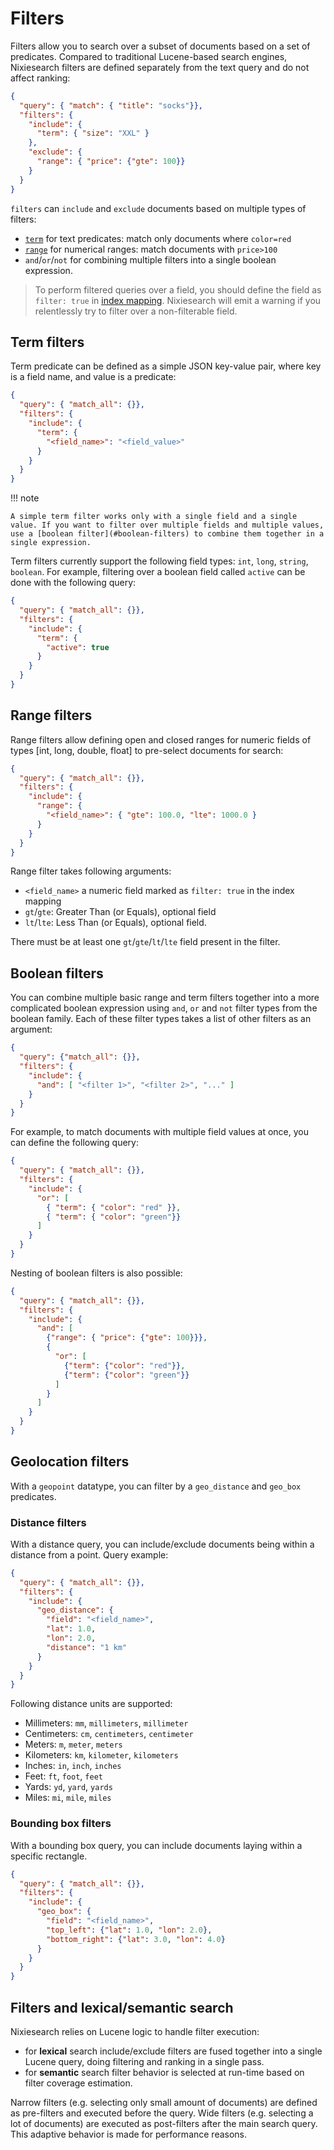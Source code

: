 # Filters

Filters allow you to search over a subset of documents based on a set of predicates. Compared to traditional Lucene-based search engines, Nixiesearch filters are defined separately from the text query and do not affect ranking:

```json
{
  "query": { "match": { "title": "socks"}},
  "filters": {
    "include": {
      "term": { "size": "XXL" }
    },
    "exclude": {
      "range": { "price": {"gte": 100}}
    }
  }
}
```

`filters` can `include` and `exclude` documents based on multiple types of filters:

* [`term`](#term-filters) for text predicates: match only documents where `color=red`
* [`range`](#range-filters) for numerical ranges: match documents with `price>100`
* `and`/`or`/`not` for combining multiple filters into a single boolean expression.

> To perform filtered queries over a field, you should define the field as `filter: true` in [index mapping](../../features/indexing/mapping.md).
> Nixiesearch will emit a warning if you relentlessly try to filter over a non-filterable field.

## Term filters

Term predicate can be defined as a simple JSON key-value pair, where key is a field name, and value is a predicate:

```json
{
  "query": { "match_all": {}},
  "filters": {
    "include": {
      "term": {
        "<field_name>": "<field_value>"
      }
    }
  }
}
```
!!! note 

    A simple term filter works only with a single field and a single value. If you want to filter over multiple fields and multiple values, use a [boolean filter](#boolean-filters) to combine them together in a single expression.
 
Term filters currently support the following field types: `int`, `long`, `string`, `boolean`. For example, filtering over a boolean field called `active` can be done with the following query:

```json
{
  "query": { "match_all": {}},
  "filters": {
    "include": {
      "term": {
        "active": true
      }
    }
  }
}
```

## Range filters

Range filters allow defining open and closed ranges for numeric fields of types [int, long, double, float] to pre-select documents for search:

```json
{
  "query": { "match_all": {}},
  "filters": {
    "include": {
      "range": {
        "<field_name>": { "gte": 100.0, "lte": 1000.0 }
      }
    }
  }
}
```

Range filter takes following arguments:

* `<field_name>` a numeric field marked as `filter: true` in the index mapping
* `gt`/`gte`: Greater Than (or Equals), optional field
* `lt`/`lte`: Less Than (or Equals), optional field. 

There must be at least one `gt`/`gte`/`lt`/`lte` field present in the filter.

## Boolean filters

You can combine multiple basic range and term filters together into a more complicated boolean expression using `and`, `or` and `not` filter types from the boolean family. Each of these filter types takes a list of other filters as an argument:

```json
{
  "query": {"match_all": {}},
  "filters": {
    "include": {
      "and": [ "<filter 1>", "<filter 2>", "..." ]
    }
  }
}
```

For example, to match documents with multiple field values at once, you can define the following query:

```json
{
  "query": { "match_all": {}},
  "filters": {
    "include": {
      "or": [
        { "term": { "color": "red" }},
        { "term": { "color": "green"}}
      ]
    }
  }
}
```

Nesting of boolean filters is also possible:

```json
{
  "query": { "match_all": {}},
  "filters": {
    "include": {
      "and": [
        {"range": { "price": {"gte": 100}}},
        {
          "or": [
            {"term": {"color": "red"}},
            {"term": {"color": "green"}}
          ]
        }
      ]
    }
  }
}
```

## Geolocation filters

With a `geopoint` datatype, you can filter by a `geo_distance` and `geo_box` predicates.

### Distance filters

With a distance query, you can include/exclude documents being within a distance from a point. Query example:

```json
{
  "query": { "match_all": {}},
  "filters": {
    "include": {
      "geo_distance": {
        "field": "<field_name>",
        "lat": 1.0,
        "lon": 2.0,
        "distance": "1 km"
      }
    }
  }
}
```

Following distance units are supported: 

* Millimeters: `mm`, `millimeters`, `millimeter`
* Centimeters: `cm`, `centimeters`, `centimeter`
* Meters: `m`, `meter`, `meters`
* Kilometers: `km`, `kilometer`, `kilometers`
* Inches: `in`, `inch`, `inches`
* Feet: `ft`, `foot`, `feet`
* Yards: `yd`, `yard`, `yards`
* Miles: `mi`, `mile`, `miles`

### Bounding box filters

With a bounding box query, you can include documents laying within a specific rectangle.

```json
{
  "query": { "match_all": {}},
  "filters": {
    "include": {
      "geo_box": {
        "field": "<field_name>",
        "top_left": {"lat": 1.0, "lon": 2.0},
        "bottom_right": {"lat": 3.0, "lon": 4.0}
      }
    }
  }
}
```


## Filters and lexical/semantic search

Nixiesearch relies on Lucene logic to handle filter execution:

* for **lexical** search include/exclude filters are fused together into a single Lucene query, doing filtering and ranking in a single pass.
* for **semantic** search filter behavior is selected at run-time based on filter coverage estimation. 

Narrow filters (e.g. selecting only small amount of documents) are defined as pre-filters and executed before the query. Wide filters (e.g. selecting a lot of documents) are executed as post-filters after the main search query. This adaptive behavior is made for performance reasons.